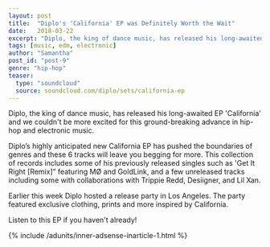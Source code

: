 ```yaml
---
layout: post
title:  "Diplo's 'California' EP was Definitely Worth the Wait"
date:   2018-03-22
excerpt: "Diplo, the king of dance music, has released his long-awaited EP 'California' and we couldn't be more excited for this ground-breaking advance in hip-hop and electronic music."
tags: [music, edm, electronic]
author: "Samantha"
post_id: "post-9"
genre: "hip-hop"
teaser:
  type: "soundcloud"
  source: soundcloud.com/diplo/sets/california-ep
---
```

Diplo, the king of dance music, has released his long-awaited EP 'California' and we couldn't be more excited for this ground-breaking advance in hip-hop and electronic music.

Diplo’s highly anticipated new California EP has pushed the boundaries of genres and these 6 tracks will leave you begging for more. This collection of records includes some of his previously released singles such as 'Get It Right [Remix]” featuring MØ and GoldLink, and a few unreleased tracks including some with collaborations with Trippie Redd, Desiigner, and Lil Xan.

Earlier this week Diplo hosted a release party in Los Angeles. The party featured exclusive clothing, prints and more inspired by California.

Listen to this EP if you haven't already!

{% include /adunits/inner-adsense-inarticle-1.html %}
